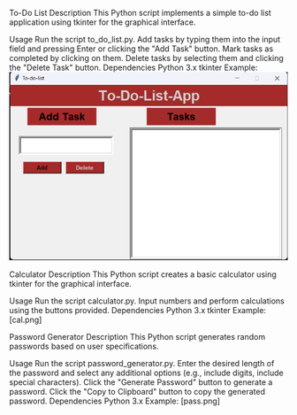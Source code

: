 To-Do List
Description
This Python script implements a simple to-do list application using tkinter for the graphical interface.

Usage
Run the script to_do_list.py.
Add tasks by typing them into the input field and pressing Enter or clicking the "Add Task" button.
Mark tasks as completed by clicking on them.
Delete tasks by selecting them and clicking the "Delete Task" button.
Dependencies
Python 3.x
tkinter
Example:  ![To-Do List Screenshot](images/to-do-list.png)

Calculator
Description
This Python script creates a basic calculator using tkinter for the graphical interface.

Usage
Run the script calculator.py.
Input numbers and perform calculations using the buttons provided.
Dependencies
Python 3.x
tkinter
Example:      [cal.png]

Password Generator
Description
This Python script generates random passwords based on user specifications.

Usage
Run the script password_generator.py.
Enter the desired length of the password and select any additional options (e.g., include digits, include special characters).
Click the "Generate Password" button to generate a password.
Click the "Copy to Clipboard" button to copy the generated password.
Dependencies
Python 3.x
Example:       [pass.png]

